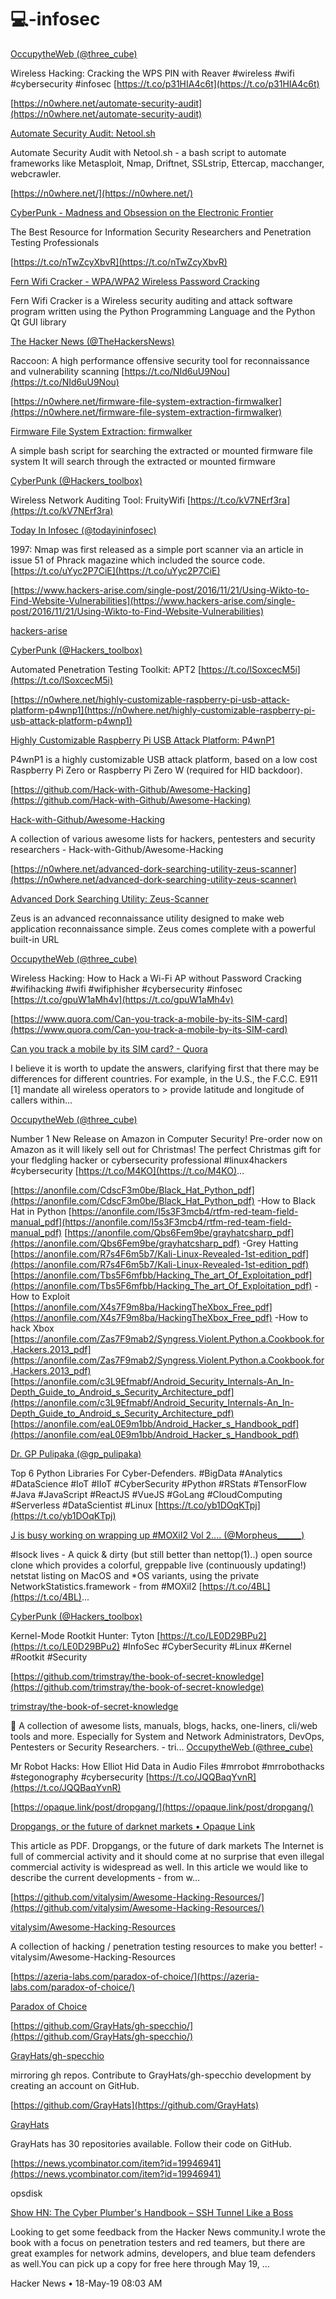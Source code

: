 # 💻-infosec



[OccupytheWeb (@three_cube)](https://twitter.com/three_cube/status/1022327241353527296)

Wireless Hacking: Cracking the WPS PIN with Reaver #wireless #wifi #cybersecurity #infosec [https://t.co/p31HIA4c6t](https://t.co/p31HIA4c6t)

[https://n0where.net/automate-security-audit](https://n0where.net/automate-security-audit)

[Automate Security Audit: Netool.sh](https://n0where.net/automate-security-audit)

Automate Security Audit with Netool.sh - a bash script to automate frameworks like Metasploit, Nmap, Driftnet, SSLstrip, Ettercap, macchanger, webcrawler.

[https://n0where.net/](https://n0where.net/)

[CyberPunk - Madness and Obsession on the Electronic Frontier](https://n0where.net/)

The Best Resource for Information Security Researchers and Penetration Testing Professionals

[https://t.co/nTwZcyXbvR](https://t.co/nTwZcyXbvR)

[Fern Wifi Cracker - WPA/WPA2 Wireless Password Cracking](https://t.co/nTwZcyXbvR)

Fern Wifi Cracker is a Wireless security auditing and attack software program written using the Python Programming Language and the Python Qt GUI library


[The Hacker News (@TheHackersNews)](https://twitter.com/TheHackersNews/status/1023616697956278272)

Raccoon: A high performance offensive security tool for reconnaissance and vulnerability scanning [https://t.co/NId6uU9Nou](https://t.co/NId6uU9Nou)



[https://n0where.net/firmware-file-system-extraction-firmwalker](https://n0where.net/firmware-file-system-extraction-firmwalker)

[Firmware File System Extraction: firmwalker](https://n0where.net/firmware-file-system-extraction-firmwalker)

A simple bash script for searching the extracted or mounted firmware file system It will search through the extracted or mounted firmware


[CyberPunk (@Hackers_toolbox)](https://twitter.com/Hackers_toolbox/status/1036050236463087616)

Wireless Network Auditing Tool: FruityWifi [https://t.co/kV7NErf3ra](https://t.co/kV7NErf3ra)

[Today In Infosec (@todayininfosec)](https://twitter.com/todayininfosec/status/1035936935166926848)

1997: Nmap was first released as a simple port scanner via an article in issue 51 of Phrack magazine which included the source code. [https://t.co/uYyc2P7CiE](https://t.co/uYyc2P7CiE)



[https://www.hackers-arise.com/single-post/2016/11/21/Using-Wikto-to-Find-Website-Vulnerabilities](https://www.hackers-arise.com/single-post/2016/11/21/Using-Wikto-to-Find-Website-Vulnerabilities)

[hackers-arise](https://www.hackers-arise.com/single-post/2016/11/21/Using-Wikto-to-Find-Website-Vulnerabilities)


[CyberPunk (@Hackers_toolbox)](https://twitter.com/Hackers_toolbox/status/1042575429817782272)

Automated Penetration Testing Toolkit: APT2 [https://t.co/lSoxcecM5i](https://t.co/lSoxcecM5i)




[https://n0where.net/highly-customizable-raspberry-pi-usb-attack-platform-p4wnp1](https://n0where.net/highly-customizable-raspberry-pi-usb-attack-platform-p4wnp1)

[Highly Customizable Raspberry Pi USB Attack Platform: P4wnP1](https://n0where.net/highly-customizable-raspberry-pi-usb-attack-platform-p4wnp1)

P4wnP1 is a highly customizable USB attack platform, based on a low cost Raspberry Pi Zero or Raspberry Pi Zero W (required for HID backdoor).



[https://github.com/Hack-with-Github/Awesome-Hacking](https://github.com/Hack-with-Github/Awesome-Hacking)

[Hack-with-Github/Awesome-Hacking](https://github.com/Hack-with-Github/Awesome-Hacking)

A collection of various awesome lists for hackers, pentesters and security researchers - Hack-with-Github/Awesome-Hacking

[https://n0where.net/advanced-dork-searching-utility-zeus-scanner](https://n0where.net/advanced-dork-searching-utility-zeus-scanner)

[Advanced Dork Searching Utility: Zeus-Scanner](https://n0where.net/advanced-dork-searching-utility-zeus-scanner)

Zeus is an advanced reconnaissance utility designed to make web application reconnaissance simple. Zeus comes complete with a powerful built-in URL


[OccupytheWeb (@three_cube)](https://twitter.com/three_cube/status/1053855495847522304)

Wireless Hacking: How to Hack a Wi-Fi AP without Password Cracking #wifihacking #wifi #wifiphisher #cybersecurity #infosec [https://t.co/gpuW1aMh4v](https://t.co/gpuW1aMh4v)




[https://www.quora.com/Can-you-track-a-mobile-by-its-SIM-card](https://www.quora.com/Can-you-track-a-mobile-by-its-SIM-card)

[Can you track a mobile by its SIM card? - Quora](https://www.quora.com/Can-you-track-a-mobile-by-its-SIM-card)

I believe it is worth to update the answers, clarifying first that there may be differences for different countries. For example, in the U.S., the F.C.C. E911 [1] mandate all wireless operators to > provide latitude and longitude of callers within...


[OccupytheWeb (@three_cube)](https://twitter.com/three_cube/status/1060602842187100160)

Number 1 New Release on Amazon in Computer Security! Pre-order now on Amazon as it will likely sell out for Christmas! The perfect Christmas gift for your fledgling hacker or cybersecurity professional #linux4hackers #cybersecurity [https://t.co/M4KO](https://t.co/M4KO)...




[https://anonfile.com/CdscF3m0be/Black_Hat_Python_pdf](https://anonfile.com/CdscF3m0be/Black_Hat_Python_pdf) -How to Black Hat in Python [https://anonfile.com/I5s3F3mcb4/rtfm-red-team-field-manual_pdf](https://anonfile.com/I5s3F3mcb4/rtfm-red-team-field-manual_pdf) [https://anonfile.com/Qbs6Fem9be/grayhatcsharp_pdf](https://anonfile.com/Qbs6Fem9be/grayhatcsharp_pdf) -Grey Hatting [https://anonfile.com/R7s4F6m5b7/Kali-Linux-Revealed-1st-edition_pdf](https://anonfile.com/R7s4F6m5b7/Kali-Linux-Revealed-1st-edition_pdf) [https://anonfile.com/Tbs5F6mfbb/Hacking_The_art_Of_Exploitation_pdf](https://anonfile.com/Tbs5F6mfbb/Hacking_The_art_Of_Exploitation_pdf) -How to Exploit [https://anonfile.com/X4s7F9m8ba/HackingTheXbox_Free_pdf](https://anonfile.com/X4s7F9m8ba/HackingTheXbox_Free_pdf) -How to hack Xbox [https://anonfile.com/Zas7F9mab2/Syngress.Violent.Python.a.Cookbook.for.Hackers.2013_pdf](https://anonfile.com/Zas7F9mab2/Syngress.Violent.Python.a.Cookbook.for.Hackers.2013_pdf) [https://anonfile.com/c3L9Efmabf/Android_Security_Internals-An_In-Depth_Guide_to_Android_s_Security_Architecture_pdf](https://anonfile.com/c3L9Efmabf/Android_Security_Internals-An_In-Depth_Guide_to_Android_s_Security_Architecture_pdf) [https://anonfile.com/eaL0E9m1bb/Android_Hacker_s_Handbook_pdf](https://anonfile.com/eaL0E9m1bb/Android_Hacker_s_Handbook_pdf)


[Dr. GP Pulipaka (@gp_pulipaka)](https://twitter.com/gp_pulipaka/status/1066188432995745792)

Top 6 Python Libraries For Cyber-Defenders. #BigData #Analytics #DataScience #IoT #IIoT #CyberSecurity #Python #RStats #TensorFlow #Java #JavaScript #ReactJS #VueJS #GoLang #CloudComputing #Serverless #DataScientist #Linux [https://t.co/yb1DOqKTpj](https://t.co/yb1DOqKTpj)

[J is busy working on wrapping up #MOXiI2 Vol 2.... (@Morpheus______)](https://twitter.com/Morpheus______/status/1066048699846049794)

#lsock lives - A quick & dirty (but still better than nettop(1)..) open source clone which provides a colorful, greppable live (continuously updating!) netstat listing on MacOS and *OS variants, using the private NetworkStatistics.framework - from #MOXiI2 [https://t.co/4BL](https://t.co/4BL)...


[CyberPunk (@Hackers_toolbox)](https://twitter.com/Hackers_toolbox/status/1069732454565588999)

Kernel-Mode Rootkit Hunter: Tyton [https://t.co/LE0D29BPu2](https://t.co/LE0D29BPu2) #InfoSec #CyberSecurity #Linux #Kernel #Rootkit #Security




[https://github.com/trimstray/the-book-of-secret-knowledge](https://github.com/trimstray/the-book-of-secret-knowledge)

[trimstray/the-book-of-secret-knowledge](https://github.com/trimstray/the-book-of-secret-knowledge)

:dizzy: A collection of awesome lists, manuals, blogs, hacks, one-liners, cli/web tools and more. Especially for System and Network Administrators, DevOps, Pentesters or Security Researchers. - tri...
[OccupytheWeb (@three_cube)](https://twitter.com/three_cube/status/1074735340194123776)

Mr Robot Hacks: How Elliot Hid Data in Audio Files #mrrobot #mrrobothacks #stegonography #cybersecurity [https://t.co/JQQBaqYvnR](https://t.co/JQQBaqYvnR)




[https://opaque.link/post/dropgang/](https://opaque.link/post/dropgang/)

[Dropgangs, or the future of darknet markets • Opaque Link](https://opaque.link/post/dropgang/)

This article as PDF. Dropgangs, or the future of dark markets The Internet is full of commercial activity and it should come at no surprise that even illegal commercial activity is widespread as well. In this article we would like to describe the current developments - from w...



[https://github.com/vitalysim/Awesome-Hacking-Resources/](https://github.com/vitalysim/Awesome-Hacking-Resources/)

[vitalysim/Awesome-Hacking-Resources](https://github.com/vitalysim/Awesome-Hacking-Resources/)

A collection of hacking / penetration testing resources to make you better! - vitalysim/Awesome-Hacking-Resources

[https://azeria-labs.com/paradox-of-choice/](https://azeria-labs.com/paradox-of-choice/)



[Paradox of Choice](https://azeria-labs.com/paradox-of-choice/)



[https://github.com/GrayHats/gh-specchio/](https://github.com/GrayHats/gh-specchio/)

[GrayHats/gh-specchio](https://github.com/GrayHats/gh-specchio/)

mirroring gh repos. Contribute to GrayHats/gh-specchio development by creating an account on GitHub.

[https://github.com/GrayHats](https://github.com/GrayHats)

[GrayHats](https://github.com/GrayHats)

GrayHats has 30 repositories available. Follow their code on GitHub.

[https://news.ycombinator.com/item?id=19946941](https://news.ycombinator.com/item?id=19946941)

opsdisk

[Show HN: The Cyber Plumber's Handbook – SSH Tunnel Like a Boss](https://news.ycombinator.com/item?id=19946941)

Looking to get some feedback from the Hacker News community.I wrote the book with a focus on penetration testers and red teamers, but there are great examples for network admins, developers, and blue team defenders as well.You can pick up a copy for free here through May 19, ...

Hacker News • 18-May-19 08:03 AM